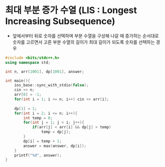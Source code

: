 # 최대 부분 증가 수열 (LIS : Longest Increasing Subsequence)
* 앞에서부터 뒤로 숫자를 선택하며 부분 수열을 구성해 나갈 때 증가하는 순서대로 숫자를 고르면서 고른 부분 수열의 길이가 최대 길이가 되도록 숫자를 선택하는 경우

```cpp
#include <bits/stdc++.h>
using namespace std;

int n, arr[1001], dp[1001], answer;

int main(){
	ios_base::sync_with_stdio(false);
	cin >> n;
	arr[0] = -1;
	for(int i = 1; i <= n; i++) cin >> arr[i];
	
	dp[1] = 1;
	for(int i = 2; i <= n; i++){
		int temp = 0;
		for(int j = 1; j < i; j++){
			if(arr[j] < arr[i] && dp[j] > temp)
				temp = dp[j];
		}
		dp[i] = temp + 1;
		answer = max(answer, dp[i]);
	}
	printf("%d", answer);
}
```
